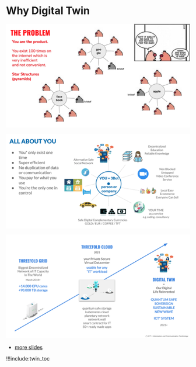 # Why Digital Twin


![](img/twin_why_1.png)

![](img/twin_why_2.png)


![](img/twin_why_3.png)


- [more slides](https://docs.google.com/presentation/d/1Y3xSWdfHTBHTYsp-anXrLAl0jvYMooIQXSO8fJlGL40/edit?usp=sharing)

!!!include:twin_toc